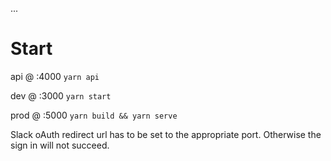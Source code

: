 ...

# Start

api @ :4000 `yarn api`

dev @ :3000 `yarn start`

prod @ :5000 `yarn build && yarn serve`

Slack oAuth redirect url has to be set to the appropriate port. Otherwise the sign in will not succeed.
